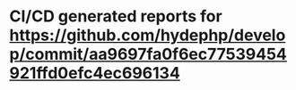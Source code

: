 # CI/CD generated reports for https://github.com/hydephp/develop/commit/aa9697fa0f6ec77539454921ffd0efc4ec696134
